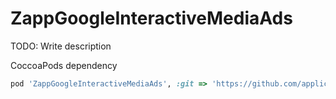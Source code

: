 # ZappGoogleInteractiveMediaAds

TODO: Write description

CoccoaPods dependency

```ruby
pod 'ZappGoogleInteractiveMediaAds', :git => 'https://github.com/applicaster/AppleApplicasterFrameworks.git', :tag => 'TAG_ID'
```
